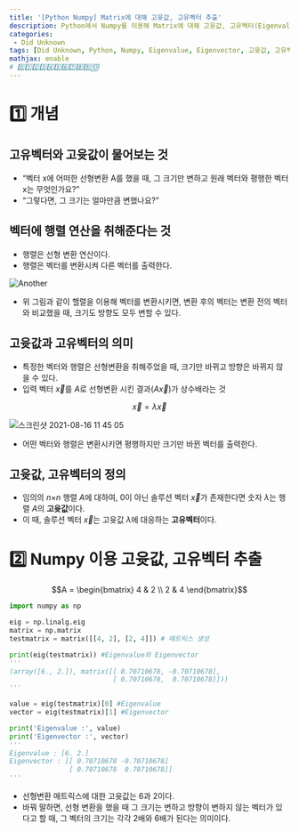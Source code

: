 ```yaml
---
title: '[Python Numpy] Matrix에 대해 고윳값, 고유벡터 추출'
description: Python에서 Numpy를 이용해 Matrix에 대해 고윳값, 고유벡터(Eigenvalue, Eigenvector)를 추출하는 방법
categories:
 - Did Unknown
tags: [Did Unknown, Python, Numpy, Eigenvalue, Eigenvector, 고윳값, 고유벡터]
mathjax: enable
# 0️⃣1️⃣2️⃣3️⃣4️⃣5️⃣6️⃣7️⃣8️⃣9️⃣🔟
---
```

# 1️⃣ 개념

## 고유벡터와 고윳값이 물어보는 것
- “벡터 x에 어떠한 선형변환 A를 했을 때, 그 크기만 변하고 원래 벡터와 평행한 벡터 x는 무엇인가요?”
- “그렇다면, 그 크기는 얼마만큼 변했나요?”

## 벡터에 행렬 연산을 취해준다는 것
- 행렬은 선형 변환 연산이다.
- 행렬은 벡터를 변환시켜 다른 벡터를 출력한다.

![Another](https://user-images.githubusercontent.com/79494088/129352525-f74b6b87-fc61-4772-aff7-3d618763843c.png)

- 위 그림과 같이 핼렬을 이용해 벡터를 변환시키면, 변환 후의 벡터는 변환 전의 벡터와 비교했을 때, 크기도 방향도 모두 변할 수 있다.

## 고윳값과 고유벡터의 의미
- 특정한 벡터와 행렬은 선형변환을 취해주었을 때, 크기만 바뀌고 방향은 바뀌지 않을 수 있다.
- 입력 벡터 $\overrightarrow{x}$를 $A$로 선형변환 시킨 결과($A\overrightarrow{x}$)가 상수배라는 것

$$\overrightarrow{x}=\lambda \overrightarrow{x}$$

![스크린샷 2021-08-16 11 45 05](https://user-images.githubusercontent.com/79494088/129504669-201cd064-33ab-45b1-9e18-13a249cad060.png)

- 어떤 벡터와 행렬은 변환시키면 평행하지만 크기만 바뀐 벡터를 출력한다.

## 고윳값, 고유벡터의 정의
- 임의의 $n$×$n$ 행렬 $A$에 대하여, 0이 아닌 솔루션 벡터 $\overrightarrow{x}$가 존재한다면 숫자 $\lambda$는 행렬 $A$의 **고윳값**이다.
- 이 때, 솔루션 벡터 $\overrightarrow{x}$는 고윳값 $\lambda$에 대응하는 **고유벡터**이다.

# 2️⃣ Numpy 이용 고윳값, 고유벡터 추출

$$A = \begin{bmatrix} 4 & 2 \\ 2 & 4 \end{bmatrix}$$

```py
import numpy as np

eig = np.linalg.eig
matrix = np.matrix
testmatrix = matrix([[4, 2], [2, 4]]) # 매트릭스 생성

print(eig(testmatrix)) #Eigenvalue와 Eigenvector
'''
(array([6., 2.]), matrix([[ 0.70710678, -0.70710678],
                          [ 0.70710678,  0.70710678]]))
'''

value = eig(testmatrix)[0] #Eigenvalue
vector = eig(testmatrix)[1] #Eigenvector

print('Eigenvalue :', value)
print('Eigenvector :', vector)
'''
Eigenvalue : [6. 2.]
Eigenvector : [[ 0.70710678 -0.70710678]
               [ 0.70710678  0.70710678]]
'''
```

- 선형변환 매트릭스에 대한 고윳값는 6과 2이다.
- 바꿔 말하면, 선형 변환을 했을 때 그 크기는 변하고 방향이 변하지 않는 벡터가 있다고 할 때, 그 벡터의 크기는 각각 2배와 6배가 된다는 의미이다.